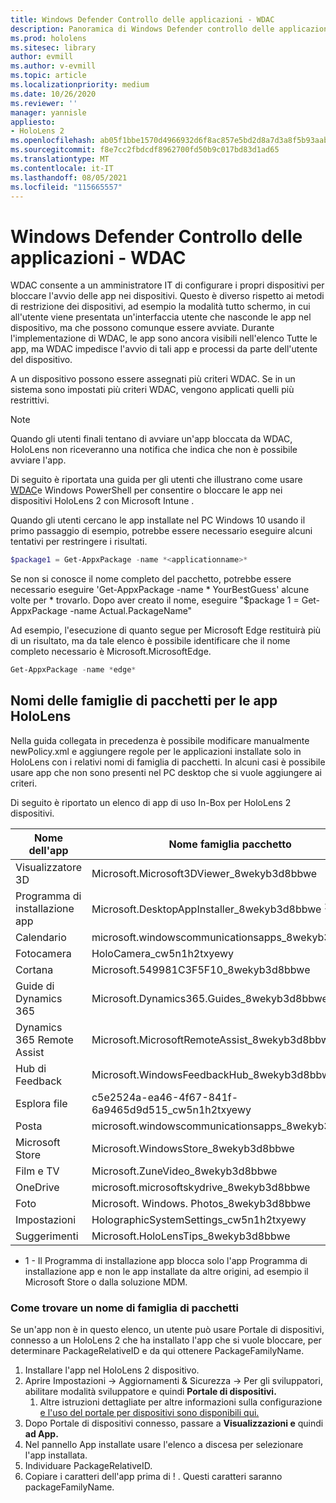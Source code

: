 ```yaml
---
title: Windows Defender Controllo delle applicazioni - WDAC
description: Panoramica di Windows Defender controllo delle applicazioni e su come usarlo per gestire HoloLens dispositivi di realtà mista.
ms.prod: hololens
ms.sitesec: library
author: evmill
ms.author: v-evmill
ms.topic: article
ms.localizationpriority: medium
ms.date: 10/26/2020
ms.reviewer: ''
manager: yannisle
appliesto:
- HoloLens 2
ms.openlocfilehash: ab05f1bbe1570d4966932d6f8ac857e5bd2d8a7d3a8f5b93aaba0335eda05b01
ms.sourcegitcommit: f8e7cc2fbdcdf8962700fd50b9c017bd83d1ad65
ms.translationtype: MT
ms.contentlocale: it-IT
ms.lasthandoff: 08/05/2021
ms.locfileid: "115665557"
---
```

# <a name="windows-defender-application-control---wdac"></a>Windows Defender Controllo delle applicazioni - WDAC

WDAC consente a un amministratore IT di configurare i propri dispositivi per bloccare l'avvio delle app nei dispositivi. Questo è diverso rispetto ai metodi di restrizione dei dispositivi, ad esempio la modalità tutto schermo, in cui all'utente viene presentata un'interfaccia utente che nasconde le app nel dispositivo, ma che possono comunque essere avviate. Durante l'implementazione di WDAC, le app sono ancora visibili nell'elenco Tutte le app, ma WDAC impedisce l'avvio di tali app e processi da parte dell'utente del dispositivo.

A un dispositivo possono essere assegnati più criteri WDAC. Se in un sistema sono impostati più criteri WDAC, vengono applicati quelli più restrittivi. 

> [!NOTE]
> Quando gli utenti finali tentano di avviare un'app bloccata da WDAC, HoloLens non riceveranno una notifica che indica che non è possibile avviare l'app.

Di seguito è riportata una guida per gli utenti che illustrano come usare [WDAC](/mem/intune/configuration/custom-profile-hololens)e Windows PowerShell per consentire o bloccare le app nei dispositivi HoloLens 2 con Microsoft Intune .

Quando gli utenti cercano le app installate nel PC Windows 10 usando il primo passaggio di esempio, potrebbe essere necessario eseguire alcuni tentativi per restringere i risultati.

```powershell
$package1 = Get-AppxPackage -name *<applicationname>*
``` 

Se non si conosce il nome completo del pacchetto, potrebbe essere necessario eseguire 'Get-AppxPackage -name \* YourBestGuess' alcune volte per \* trovarlo. Dopo aver creato il nome, eseguire "$package 1 = Get-AppxPackage -name Actual.PackageName"

Ad esempio, l'esecuzione di quanto segue per Microsoft Edge restituirà più di un risultato, ma da tale elenco è possibile identificare che il nome completo necessario è Microsoft.MicrosoftEdge.

```powershell
Get-AppxPackage -name *edge*
``` 

## <a name="package-family-names-for-apps-on-hololens"></a>Nomi delle famiglie di pacchetti per le app HoloLens

Nella guida collegata in precedenza è possibile modificare manualmente newPolicy.xml e aggiungere regole per le applicazioni installate solo in HoloLens con i relativi nomi di famiglia di pacchetti. In alcuni casi è possibile usare app che non sono presenti nel PC desktop che si vuole aggiungere ai criteri.

Di seguito è riportato un elenco di app di uso In-Box per HoloLens 2 dispositivi.

| Nome dell'app                   | Nome famiglia pacchetto                                |
|----------------------------|----------------------------------------------------|
| Visualizzatore 3D                  | Microsoft.Microsoft3DViewer_8wekyb3d8bbwe          |
| Programma di installazione app              | Microsoft.DesktopAppInstaller_8wekyb3d8bbwe <sup>1</sup>         |
| Calendario                   | microsoft.windowscommunicationsapps_8wekyb3d8bbwe  |
| Fotocamera                     | HoloCamera_cw5n1h2txyewy                           |
| Cortana                    | Microsoft.549981C3F5F10_8wekyb3d8bbwe              |
| Guide di Dynamics 365        | Microsoft.Dynamics365.Guides_8wekyb3d8bbwe         |
| Dynamics 365 Remote Assist | Microsoft.MicrosoftRemoteAssist_8wekyb3d8bbwe      |
| Hub di Feedback               | Microsoft.WindowsFeedbackHub_8wekyb3d8bbwe         |
| Esplora file              | c5e2524a-ea46-4f67-841f-6a9465d9d515_cw5n1h2txyewy |
| Posta                       | microsoft.windowscommunicationsapps_8wekyb3d8bbwe  |
| Microsoft Store            | Microsoft.WindowsStore_8wekyb3d8bbwe               |
| Film e TV                | Microsoft.ZuneVideo_8wekyb3d8bbwe                  |
| OneDrive                   | microsoft.microsoftskydrive_8wekyb3d8bbwe          |
| Foto                     | Microsoft. Windows. Photos_8wekyb3d8bbwe             |
| Impostazioni                   | HolographicSystemSettings_cw5n1h2txyewy            |
| Suggerimenti                       | Microsoft.HoloLensTips_8wekyb3d8bbwe               |

- 1 - Il Programma di installazione app blocca solo l'app Programma di installazione app e non le app installate da altre origini, ad esempio il Microsoft Store o dalla soluzione MDM.

### <a name="how-to-find-a-package-family-name"></a>Come trovare un nome di famiglia di pacchetti

Se un'app non è in questo elenco, un utente può usare Portale di dispositivi, connesso a un HoloLens 2 che ha installato l'app che si vuole bloccare, per determinare PackageRelativeID e da qui ottenere PackageFamilyName.

1. Installare l'app nel HoloLens 2 dispositivo. 
1. Aprire Impostazioni -> Aggiornamenti & Sicurezza -> Per gli sviluppatori, abilitare modalità  sviluppatore e quindi **Portale di dispositivi.** 
    1. Altre istruzioni dettagliate per altre informazioni sulla configurazione [e l'uso del portale per dispositivi sono disponibili qui.](/windows/mixed-reality/develop/platform-capabilities-and-apis/using-the-windows-device-portal)
1. Dopo Portale di dispositivi connesso, passare a **Visualizzazioni e** quindi **ad App.** 
1. Nel pannello App installate usare l'elenco a discesa per selezionare l'app installata. 
1. Individuare PackageRelativeID. 
1. Copiare i caratteri dell'app prima di ! . Questi caratteri saranno packageFamilyName.


